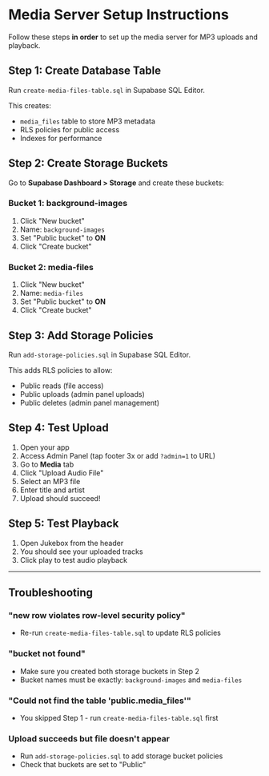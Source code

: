 # Media Server Setup Instructions

Follow these steps **in order** to set up the media server for MP3 uploads and playback.

## Step 1: Create Database Table

Run `create-media-files-table.sql` in Supabase SQL Editor.

This creates:
- `media_files` table to store MP3 metadata
- RLS policies for public access
- Indexes for performance

## Step 2: Create Storage Buckets

Go to **Supabase Dashboard > Storage** and create these buckets:

### Bucket 1: background-images
1. Click "New bucket"
2. Name: `background-images`
3. Set "Public bucket" to **ON**
4. Click "Create bucket"

### Bucket 2: media-files
1. Click "New bucket"
2. Name: `media-files`
3. Set "Public bucket" to **ON**
4. Click "Create bucket"

## Step 3: Add Storage Policies

Run `add-storage-policies.sql` in Supabase SQL Editor.

This adds RLS policies to allow:
- Public reads (file access)
- Public uploads (admin panel uploads)
- Public deletes (admin panel management)

## Step 4: Test Upload

1. Open your app
2. Access Admin Panel (tap footer 3x or add `?admin=1` to URL)
3. Go to **Media** tab
4. Click "Upload Audio File"
5. Select an MP3 file
6. Enter title and artist
7. Upload should succeed!

## Step 5: Test Playback

1. Open Jukebox from the header
2. You should see your uploaded tracks
3. Click play to test audio playback

---

## Troubleshooting

### "new row violates row-level security policy"
- Re-run `create-media-files-table.sql` to update RLS policies

### "bucket not found"
- Make sure you created both storage buckets in Step 2
- Bucket names must be exactly: `background-images` and `media-files`

### "Could not find the table 'public.media_files'"
- You skipped Step 1 - run `create-media-files-table.sql` first

### Upload succeeds but file doesn't appear
- Run `add-storage-policies.sql` to add storage bucket policies
- Check that buckets are set to "Public"
